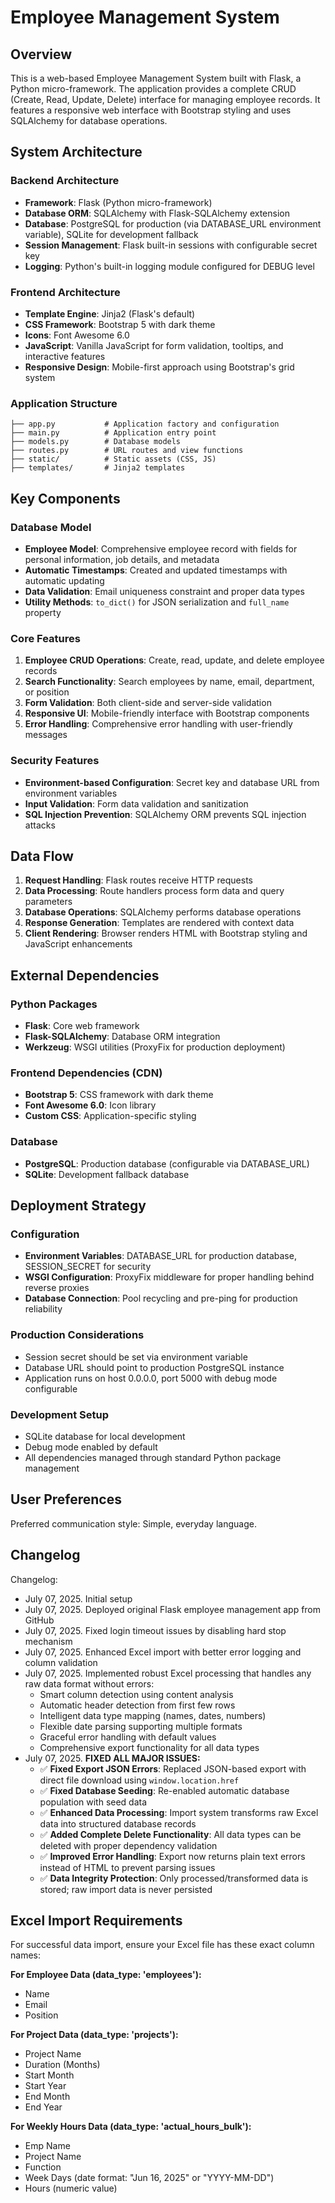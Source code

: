 # Employee Management System

## Overview

This is a web-based Employee Management System built with Flask, a Python micro-framework. The application provides a complete CRUD (Create, Read, Update, Delete) interface for managing employee records. It features a responsive web interface with Bootstrap styling and uses SQLAlchemy for database operations.

## System Architecture

### Backend Architecture
- **Framework**: Flask (Python micro-framework)
- **Database ORM**: SQLAlchemy with Flask-SQLAlchemy extension
- **Database**: PostgreSQL for production (via DATABASE_URL environment variable), SQLite for development fallback
- **Session Management**: Flask built-in sessions with configurable secret key
- **Logging**: Python's built-in logging module configured for DEBUG level

### Frontend Architecture
- **Template Engine**: Jinja2 (Flask's default)
- **CSS Framework**: Bootstrap 5 with dark theme
- **Icons**: Font Awesome 6.0
- **JavaScript**: Vanilla JavaScript for form validation, tooltips, and interactive features
- **Responsive Design**: Mobile-first approach using Bootstrap's grid system

### Application Structure
```
├── app.py           # Application factory and configuration
├── main.py          # Application entry point
├── models.py        # Database models
├── routes.py        # URL routes and view functions
├── static/          # Static assets (CSS, JS)
├── templates/       # Jinja2 templates
```

## Key Components

### Database Model
- **Employee Model**: Comprehensive employee record with fields for personal information, job details, and metadata
- **Automatic Timestamps**: Created and updated timestamps with automatic updating
- **Data Validation**: Email uniqueness constraint and proper data types
- **Utility Methods**: `to_dict()` for JSON serialization and `full_name` property

### Core Features
1. **Employee CRUD Operations**: Create, read, update, and delete employee records
2. **Search Functionality**: Search employees by name, email, department, or position
3. **Form Validation**: Both client-side and server-side validation
4. **Responsive UI**: Mobile-friendly interface with Bootstrap components
5. **Error Handling**: Comprehensive error handling with user-friendly messages

### Security Features
- **Environment-based Configuration**: Secret key and database URL from environment variables
- **Input Validation**: Form data validation and sanitization
- **SQL Injection Prevention**: SQLAlchemy ORM prevents SQL injection attacks

## Data Flow

1. **Request Handling**: Flask routes receive HTTP requests
2. **Data Processing**: Route handlers process form data and query parameters
3. **Database Operations**: SQLAlchemy performs database operations
4. **Response Generation**: Templates are rendered with context data
5. **Client Rendering**: Browser renders HTML with Bootstrap styling and JavaScript enhancements

## External Dependencies

### Python Packages
- **Flask**: Core web framework
- **Flask-SQLAlchemy**: Database ORM integration
- **Werkzeug**: WSGI utilities (ProxyFix for production deployment)

### Frontend Dependencies (CDN)
- **Bootstrap 5**: CSS framework with dark theme
- **Font Awesome 6.0**: Icon library
- **Custom CSS**: Application-specific styling

### Database
- **PostgreSQL**: Production database (configurable via DATABASE_URL)
- **SQLite**: Development fallback database

## Deployment Strategy

### Configuration
- **Environment Variables**: DATABASE_URL for production database, SESSION_SECRET for security
- **WSGI Configuration**: ProxyFix middleware for proper handling behind reverse proxies
- **Database Connection**: Pool recycling and pre-ping for production reliability

### Production Considerations
- Session secret should be set via environment variable
- Database URL should point to production PostgreSQL instance
- Application runs on host 0.0.0.0, port 5000 with debug mode configurable

### Development Setup
- SQLite database for local development
- Debug mode enabled by default
- All dependencies managed through standard Python package management

## User Preferences

Preferred communication style: Simple, everyday language.

## Changelog

Changelog:
- July 07, 2025. Initial setup
- July 07, 2025. Deployed original Flask employee management app from GitHub
- July 07, 2025. Fixed login timeout issues by disabling hard stop mechanism
- July 07, 2025. Enhanced Excel import with better error logging and column validation
- July 07, 2025. Implemented robust Excel processing that handles any raw data format without errors:
  - Smart column detection using content analysis
  - Automatic header detection from first few rows
  - Intelligent data type mapping (names, dates, numbers)
  - Flexible date parsing supporting multiple formats
  - Graceful error handling with default values
  - Comprehensive export functionality for all data types
- July 07, 2025. **FIXED ALL MAJOR ISSUES:**
  - ✅ **Fixed Export JSON Errors**: Replaced JSON-based export with direct file download using `window.location.href`
  - ✅ **Fixed Database Seeding**: Re-enabled automatic database population with seed data
  - ✅ **Enhanced Data Processing**: Import system transforms raw Excel data into structured database records
  - ✅ **Added Complete Delete Functionality**: All data types can be deleted with proper dependency validation
  - ✅ **Improved Error Handling**: Export now returns plain text errors instead of HTML to prevent parsing issues
  - ✅ **Data Integrity Protection**: Only processed/transformed data is stored; raw import data is never persisted

## Excel Import Requirements

For successful data import, ensure your Excel file has these exact column names:

**For Employee Data (data_type: 'employees'):**
- Name
- Email  
- Position

**For Project Data (data_type: 'projects'):**
- Project Name
- Duration (Months)
- Start Month
- Start Year
- End Month
- End Year

**For Weekly Hours Data (data_type: 'actual_hours_bulk'):**
- Emp Name
- Project Name
- Function
- Week Days (date format: "Jun 16, 2025" or "YYYY-MM-DD")
- Hours (numeric value)
